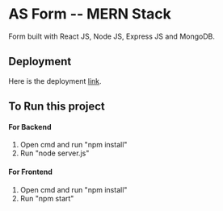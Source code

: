 # AS Form -- MERN Stack

Form built with React JS, Node JS, Express JS and MongoDB.

## Deployment

Here is the deployment [link](https://tsform.netlify.app).

## To Run this project

#### For Backend

1. Open cmd and run "npm install"
1. Run "node server.js"

#### For Frontend

1. Open cmd and run "npm install"
2. Run "npm start"
